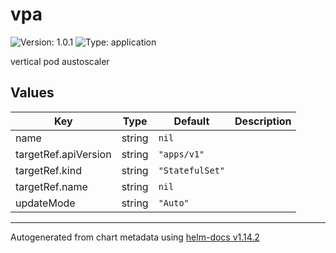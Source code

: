 # vpa

![Version: 1.0.1](https://img.shields.io/badge/Version-1.0.1-informational?style=flat-square) ![Type: application](https://img.shields.io/badge/Type-application-informational?style=flat-square)

vertical pod austoscaler

## Values

| Key | Type | Default | Description |
|-----|------|---------|-------------|
| name | string | `nil` |  |
| targetRef.apiVersion | string | `"apps/v1"` |  |
| targetRef.kind | string | `"StatefulSet"` |  |
| targetRef.name | string | `nil` |  |
| updateMode | string | `"Auto"` |  |

----------------------------------------------
Autogenerated from chart metadata using [helm-docs v1.14.2](https://github.com/norwoodj/helm-docs/releases/v1.14.2)
